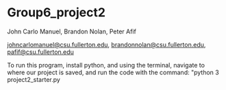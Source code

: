 # Group6_project2
John Carlo Manuel, Brandon Nolan, Peter Afif

johncarlomanuel@csu.fullerton.edu, brandonnolan@csu.fullerton.edu, pafif@csu.fullerton.edu

To run this program, install python, and using the terminal, navigate to where our project is saved, and run the code with the command: "python 3 project2_starter.py
